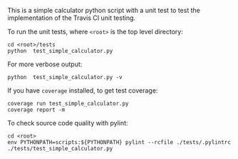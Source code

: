 This is a simple calculator python script with a unit test to test the implementation
of the Travis CI unit testing.

To run the unit tests, where ``<root>`` is the top level directory:
```
cd <root>/tests
python  test_simple_calculator.py
```
For more verbose output:
```
python  test_simple_calculator.py -v
```
If you have `coverage` installed, to get test coverage:
```
coverage run test_simple_calculator.py
coverage report -m
```
To check source code quality with pylint:
```
cd <root>
env PYTHONPATH=scripts:${PYTHONPATH} pylint --rcfile ./tests/.pylintrc ./tests/test_simple_calculator.py
```
